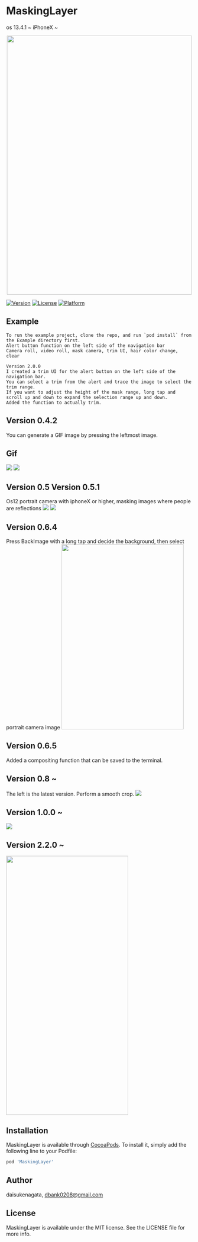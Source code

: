 # MaskingLayer

os 13.4.1 ~ iPhoneX ~

<p align="center">
<img src="https://user-images.githubusercontent.com/16457165/68517602-9a62bc00-02cb-11ea-9571-518f19ea8277.png?raw=true" width="500" height="700">
</p>

[![Version](https://img.shields.io/cocoapods/v/MaskingLayer.svg?style=flat)](https://cocoapods.org/pods/MaskingLayer)
[![License](https://img.shields.io/cocoapods/l/MaskingLayer.svg?style=flat)](https://cocoapods.org/pods/MaskingLayer)
[![Platform](https://img.shields.io/cocoapods/p/MaskingLayer.svg?style=flat)](https://cocoapods.org/pods/MaskingLayer)

## Example
```
To run the example project, clone the repo, and run `pod install` from the Example directory first.
Alert button function on the left side of the navigation bar
Camera roll, video roll, mask camera, trim UI, hair color change, clear
 
Version 2.0.0
I created a trim UI for the alert button on the left side of the navigation bar.
You can select a trim from the alert and trace the image to select the trim range.
If you want to adjust the height of the mask range, long tap and scroll up and down to expand the selection range up and down.
Added the function to actually trim.
```


## Version 0.4.2
You can generate a GIF image by pressing the leftmost image.


## Gif
![](https://user-images.githubusercontent.com/16457165/68522335-96e02c80-02ed-11ea-876a-bffcd7158b5e.gif)
![](https://user-images.githubusercontent.com/16457165/68522372-e45c9980-02ed-11ea-9f6c-3b5d91a0a8b5.gif)



## Version 0.5  Version 0.5.1
Os12 portrait camera with iphoneX or higher, masking images where people are reflections
![](https://user-images.githubusercontent.com/16457165/68522380-0eae5700-02ee-11ea-9cc6-7840ae601eeb.gif)
![](https://user-images.githubusercontent.com/16457165/68522388-300f4300-02ee-11ea-9bec-ee8afe609aa7.gif)
## Version 0.6.4
Press BackImage with a long tap and decide the background, then select portrait camera image
<img src= "https://user-images.githubusercontent.com/16457165/68522424-81b7cd80-02ee-11ea-881a-7557905b02c1.jpg" width="330" height="500">

## Version 0.6.5
Added a compositing function that can be saved to the terminal.



## Version 0.8 ~

The left is the latest version. Perform a smooth crop.
![](https://user-images.githubusercontent.com/16457165/63633553-2ed26080-c685-11e9-8c91-17e3eb36dc3f.gif)

## Version 1.0.0 ~
![](https://user-images.githubusercontent.com/16457165/78512413-3c38f700-77df-11ea-97cc-ff506ae46941.gif)

## Version 2.2.0 ~
<p align="left">
<img src= "https://user-images.githubusercontent.com/16457165/109532142-2a012f00-7afc-11eb-85bd-6f565eadf9c0.gif" width="330" height="700">
</p>


## Installation

MaskingLayer is available through [CocoaPods](https://cocoapods.org). To install
it, simply add the following line to your Podfile:

```ruby
pod 'MaskingLayer'
```

## Author

daisukenagata, dbank0208@gmail.com

## License

MaskingLayer is available under the MIT license. See the LICENSE file for more info.


